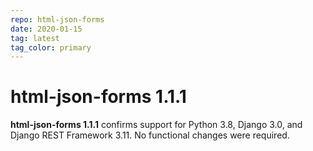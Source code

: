 ```yaml
---
repo: html-json-forms
date: 2020-01-15
tag: latest
tag_color: primary
---
```


# html-json-forms 1.1.1

**html-json-forms 1.1.1** confirms support for Python 3.8, Django 3.0, and Django REST Framework 3.11.   No functional changes were required.